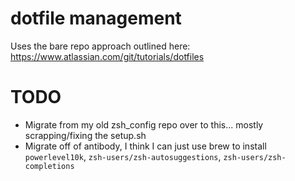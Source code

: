# dotfile management

Uses the bare repo approach outlined here: https://www.atlassian.com/git/tutorials/dotfiles

# TODO

* Migrate from my old zsh_config repo over to this... mostly scrapping/fixing the setup.sh
* Migrate off of antibody, I think I can just use brew to install `powerlevel10k`, `zsh-users/zsh-autosuggestions`, `zsh-users/zsh-completions`
